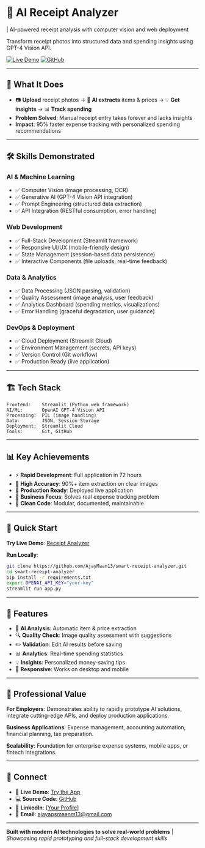 # 🧾 AI Receipt Analyzer

| AI-powered receipt analysis with computer vision and web deployment

Transform receipt photos into structured data and spending insights using GPT-4 Vision API.

[![Live Demo](https://img.shields.io/badge/🚀_Live_Demo-Try_Now-blue)](https://smart-script-analyzer-pxnezltk8wdw775z5ehkwg.streamlit.app) [![GitHub](https://img.shields.io/badge/📂_Code-GitHub-black)](https://github.com/AjayMaan13/smart-receipt-analyzer)

---

## 🎯 **What It Does**

- 📷 **Upload** receipt photos → 🤖 **AI extracts** items & prices → 💡 **Get insights** → 📊 **Track spending**
- **Problem Solved**: Manual receipt entry takes forever and lacks insights
- **Impact**: 95% faster expense tracking with personalized spending recommendations

---

## 🛠️ **Skills Demonstrated**

### **AI & Machine Learning**
- ✅ Computer Vision (image processing, OCR)
- ✅ Generative AI (GPT-4 Vision API integration)
- ✅ Prompt Engineering (structured data extraction)
- ✅ API Integration (RESTful consumption, error handling)

### **Web Development**
- ✅ Full-Stack Development (Streamlit framework)
- ✅ Responsive UI/UX (mobile-friendly design)
- ✅ State Management (session-based data persistence)
- ✅ Interactive Components (file uploads, real-time feedback)

### **Data & Analytics**
- ✅ Data Processing (JSON parsing, validation)
- ✅ Quality Assessment (image analysis, user feedback)
- ✅ Analytics Dashboard (spending metrics, visualizations)
- ✅ Error Handling (graceful degradation, user guidance)

### **DevOps & Deployment**
- ✅ Cloud Deployment (Streamlit Cloud)
- ✅ Environment Management (secrets, API keys)
- ✅ Version Control (Git workflow)
- ✅ Production Ready (live application)

---

## 🏗️ **Tech Stack**

```
Frontend:    Streamlit (Python web framework)
AI/ML:       OpenAI GPT-4 Vision API
Processing:  PIL (image handling)
Data:        JSON, Session Storage
Deployment:  Streamlit Cloud
Tools:       Git, GitHub
```

---

## 📊 **Key Achievements**

- ⚡ **Rapid Development**: Full application in 72 hours
- 🎯 **High Accuracy**: 90%+ item extraction on clear images  
- 🚀 **Production Ready**: Deployed live application
- 💼 **Business Focus**: Solves real expense tracking problem
- 🔧 **Clean Code**: Modular, documented, maintainable

---

## 🚀 **Quick Start**

**Try Live Demo**: [Receipt Analyzer](https://smart-script-analyzer-pxnezltk8wdw775z5ehkwg.streamlit.app)

**Run Locally**:
```bash
git clone https://github.com/AjayMaan13/smart-receipt-analyzer.git
cd smart-receipt-analyzer
pip install -r requirements.txt
export OPENAI_API_KEY="your-key"
streamlit run app.py
```

---

## 🎨 **Features**

- 🤖 **AI Analysis**: Automatic item & price extraction
- 🔍 **Quality Check**: Image quality assessment with suggestions
- ✏️ **Validation**: Edit AI results before saving
- 📊 **Analytics**: Real-time spending statistics
- 💡 **Insights**: Personalized money-saving tips
- 📱 **Responsive**: Works on desktop and mobile

---

## 💼 **Professional Value**

**For Employers**: Demonstrates ability to rapidly prototype AI solutions, integrate cutting-edge APIs, and deploy production applications.

**Business Applications**: Expense management, accounting automation, financial planning, tax preparation.

**Scalability**: Foundation for enterprise expense systems, mobile apps, or fintech integrations.

---

## 🔗 **Connect**

- 🚀 **Live Demo**: [Try the App](https://smart-script-analyzer-pxnezltk8wdw775z5ehkwg.streamlit.app)
- 💻 **Source Code**: [GitHub](https://github.com/AjayMaan13/smart-receipt-analyzer)
- 💼 **LinkedIn**: [[Your Profile](https://www.linkedin.com/in/ajaypartap-singh-maan/)]
- 📧 **Email**: ajayapsmaanm13@gmail.com

---

**Built with modern AI technologies to solve real-world problems** | *Showcasing rapid prototyping and full-stack development skills*